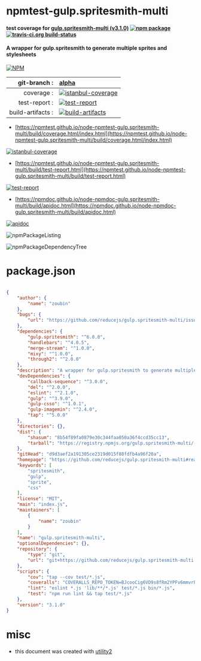 # npmtest-gulp.spritesmith-multi

#### test coverage for  [gulp.spritesmith-multi (v3.1.0)](https://github.com/reducejs/gulp.spritesmith-multi#readme)  [![npm package](https://img.shields.io/npm/v/npmtest-gulp.spritesmith-multi.svg?style=flat-square)](https://www.npmjs.org/package/npmtest-gulp.spritesmith-multi) [![travis-ci.org build-status](https://api.travis-ci.org/npmtest/node-npmtest-gulp.spritesmith-multi.svg)](https://travis-ci.org/npmtest/node-npmtest-gulp.spritesmith-multi)

#### A wrapper for gulp.spritesmith to generate multiple sprites and stylesheets

[![NPM](https://nodei.co/npm/gulp.spritesmith-multi.png?downloads=true&downloadRank=true&stars=true)](https://www.npmjs.com/package/gulp.spritesmith-multi)

| git-branch : | [alpha](https://github.com/npmtest/node-npmtest-gulp.spritesmith-multi/tree/alpha)|
|--:|:--|
| coverage : | [![istanbul-coverage](https://npmtest.github.io/node-npmtest-gulp.spritesmith-multi/build/coverage.badge.svg)](https://npmtest.github.io/node-npmtest-gulp.spritesmith-multi/build/coverage.html/index.html)|
| test-report : | [![test-report](https://npmtest.github.io/node-npmtest-gulp.spritesmith-multi/build/test-report.badge.svg)](https://npmtest.github.io/node-npmtest-gulp.spritesmith-multi/build/test-report.html)|
| build-artifacts : | [![build-artifacts](https://npmtest.github.io/node-npmtest-gulp.spritesmith-multi/glyphicons_144_folder_open.png)](https://github.com/npmtest/node-npmtest-gulp.spritesmith-multi/tree/gh-pages/build)|

- [https://npmtest.github.io/node-npmtest-gulp.spritesmith-multi/build/coverage.html/index.html](https://npmtest.github.io/node-npmtest-gulp.spritesmith-multi/build/coverage.html/index.html)

[![istanbul-coverage](https://npmtest.github.io/node-npmtest-gulp.spritesmith-multi/build/screenCapture.buildCi.browser.%252Ftmp%252Fbuild%252Fcoverage.lib.html.png)](https://npmtest.github.io/node-npmtest-gulp.spritesmith-multi/build/coverage.html/index.html)

- [https://npmtest.github.io/node-npmtest-gulp.spritesmith-multi/build/test-report.html](https://npmtest.github.io/node-npmtest-gulp.spritesmith-multi/build/test-report.html)

[![test-report](https://npmtest.github.io/node-npmtest-gulp.spritesmith-multi/build/screenCapture.buildCi.browser.%252Ftmp%252Fbuild%252Ftest-report.html.png)](https://npmtest.github.io/node-npmtest-gulp.spritesmith-multi/build/test-report.html)

- [https://npmdoc.github.io/node-npmdoc-gulp.spritesmith-multi/build/apidoc.html](https://npmdoc.github.io/node-npmdoc-gulp.spritesmith-multi/build/apidoc.html)

[![apidoc](https://npmdoc.github.io/node-npmdoc-gulp.spritesmith-multi/build/screenCapture.buildCi.browser.%252Ftmp%252Fbuild%252Fapidoc.html.png)](https://npmdoc.github.io/node-npmdoc-gulp.spritesmith-multi/build/apidoc.html)

![npmPackageListing](https://npmtest.github.io/node-npmtest-gulp.spritesmith-multi/build/screenCapture.npmPackageListing.svg)

![npmPackageDependencyTree](https://npmtest.github.io/node-npmtest-gulp.spritesmith-multi/build/screenCapture.npmPackageDependencyTree.svg)



# package.json

```json

{
    "author": {
        "name": "zoubin"
    },
    "bugs": {
        "url": "https://github.com/reducejs/gulp.spritesmith-multi/issues"
    },
    "dependencies": {
        "gulp.spritesmith": "^6.0.0",
        "handlebars": "^4.0.5",
        "merge-stream": "^1.0.0",
        "mixy": "^1.0.0",
        "through2": "^2.0.0"
    },
    "description": "A wrapper for gulp.spritesmith to generate multiple sprites and stylesheets",
    "devDependencies": {
        "callback-sequence": "^3.0.0",
        "del": "^2.0.0",
        "eslint": "^2.1.0",
        "gulp": "^3.9.0",
        "gulp-csso": "^1.0.1",
        "gulp-imagemin": "^2.4.0",
        "tap": "^5.0.0"
    },
    "directories": {},
    "dist": {
        "shasum": "8b54f89fa0879e30c344faa050a36f4ccd35cc13",
        "tarball": "https://registry.npmjs.org/gulp.spritesmith-multi/-/gulp.spritesmith-multi-3.1.0.tgz"
    },
    "gitHead": "d9d3aef2a191305ce2319d015f88fdfb4a96f20a",
    "homepage": "https://github.com/reducejs/gulp.spritesmith-multi#readme",
    "keywords": [
        "spritesmith",
        "gulp",
        "sprite",
        "css"
    ],
    "license": "MIT",
    "main": "index.js",
    "maintainers": [
        {
            "name": "zoubin"
        }
    ],
    "name": "gulp.spritesmith-multi",
    "optionalDependencies": {},
    "repository": {
        "type": "git",
        "url": "git+https://github.com/reducejs/gulp.spritesmith-multi.git"
    },
    "scripts": {
        "cov": "tap --cov test/*.js",
        "coveralls": "COVERALLS_REPO_TOKEN=BJcooCig6VD9s8fRm2YPFv6mmvrPUhXoh npm run cov",
        "lint": "eslint *.js 'lib/**/*.js' test/*.js bin/*.js",
        "test": "npm run lint && tap test/*.js"
    },
    "version": "3.1.0"
}
```



# misc
- this document was created with [utility2](https://github.com/kaizhu256/node-utility2)
